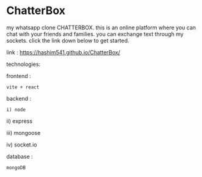 # ChatterBox
my whatsapp clone CHATTERBOX.
this is an online platform where you can chat with your friends and families.
you can exchange text through my sockets.
click the link down below to get started.

link :  https://hashim541.github.io/ChatterBox/

technologies:

  frontend :
  
    vite + react
    
  backend :
  
    i) node
    
   ii) express
   
  iii) mongoose
  
   iv) socket.io
    
  database :
  
    mongoDB
